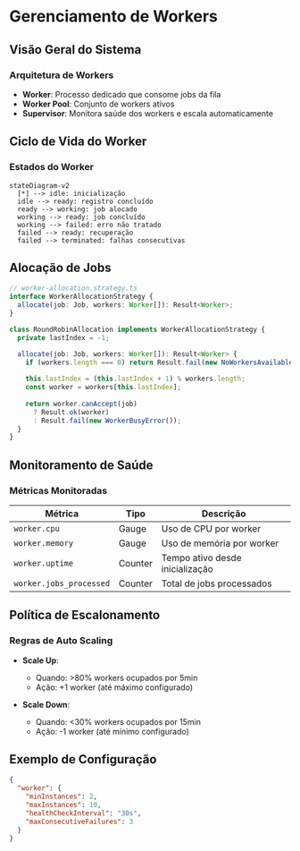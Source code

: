# Gerenciamento de Workers

## Visão Geral do Sistema

### Arquitetura de Workers
- **Worker**: Processo dedicado que consome jobs da fila
- **Worker Pool**: Conjunto de workers ativos
- **Supervisor**: Monitora saúde dos workers e escala automaticamente

## Ciclo de Vida do Worker

### Estados do Worker
```mermaid
stateDiagram-v2
  [*] --> idle: inicialização
  idle --> ready: registro concluído
  ready --> working: job alocado
  working --> ready: job concluído
  working --> failed: erro não tratado
  failed --> ready: recuperação
  failed --> terminated: falhas consecutivas
```

## Alocação de Jobs

```typescript
// worker-allocation.strategy.ts
interface WorkerAllocationStrategy {
  allocate(job: Job, workers: Worker[]): Result<Worker>;
}

class RoundRobinAllocation implements WorkerAllocationStrategy {
  private lastIndex = -1;

  allocate(job: Job, workers: Worker[]): Result<Worker> {
    if (workers.length === 0) return Result.fail(new NoWorkersAvailableError());
    
    this.lastIndex = (this.lastIndex + 1) % workers.length;
    const worker = workers[this.lastIndex];
    
    return worker.canAccept(job) 
      ? Result.ok(worker) 
      : Result.fail(new WorkerBusyError());
  }
}
```

## Monitoramento de Saúde

### Métricas Monitoradas
| Métrica                 | Tipo    | Descrição                       |
| ----------------------- | ------- | ------------------------------- |
| `worker.cpu`            | Gauge   | Uso de CPU por worker           |
| `worker.memory`         | Gauge   | Uso de memória por worker       |
| `worker.uptime`         | Counter | Tempo ativo desde inicialização |
| `worker.jobs_processed` | Counter | Total de jobs processados       |

## Política de Escalonamento

### Regras de Auto Scaling
- **Scale Up**:
  - Quando: >80% workers ocupados por 5min
  - Ação: +1 worker (até máximo configurado)

- **Scale Down**:
  - Quando: <30% workers ocupados por 15min
  - Ação: -1 worker (até mínimo configurado)

## Exemplo de Configuração

```json
{
  "worker": {
    "minInstances": 2,
    "maxInstances": 10,
    "healthCheckInterval": "30s",
    "maxConsecutiveFailures": 3
  }
}